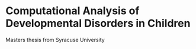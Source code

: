 # Computational Analysis of Developmental Disorders in Children

Masters thesis from Syracuse University

